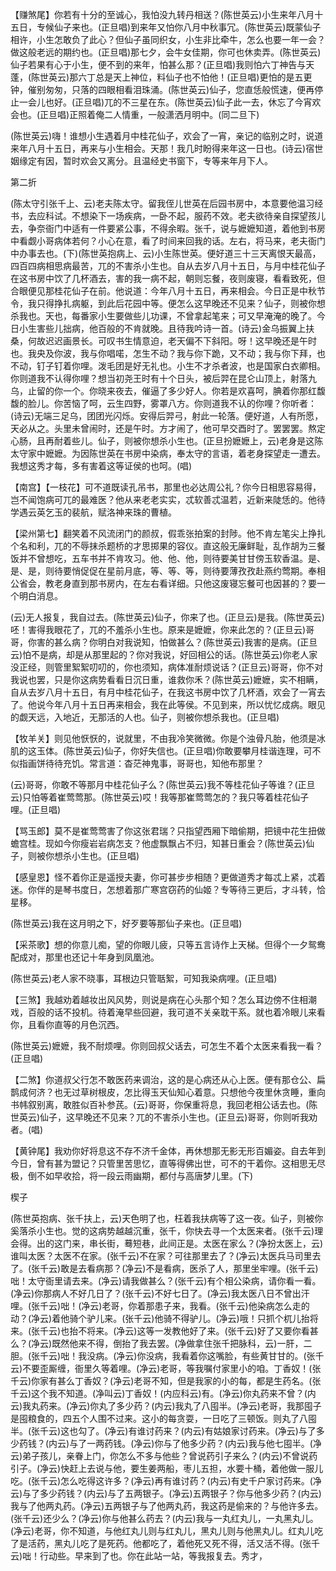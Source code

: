 <!-- { "loadSidebar": true } -->
【赚煞尾】你若有十分的至诚心，我怕没九转丹相送？(陈世英云)小生来年八月十五日，专候仙子来也。(正旦唱)到来年又怕你八月中秋事冗。(陈世英云)既蒙仙子相许，小生怎敢负了此心？但仙子虽同织女，小生非比牵牛，怎么也要一年一会？做这般老远的期约也。(正旦唱)那七夕，会牛女佳期，你可也休卖弄。(陈世英云)仙子若果有心于小生，便不到的来年，怕甚么那？(正旦唱)我则怕六丁神告与天蓬，(陈世英云)那六丁总是天上神位，料仙子也不怕他！(正旦唱)更怕的是五更钟，催别匆匆，只落的四眼相看泪珠涌。(陈世英云)仙子，您直恁般慌速，便再停止一会儿也好。(正旦唱)兀的不三星在东。(陈世英云)仙子此一去，休忘了今宵欢会也。(正旦唱)正照着俺二人情重，一般潇洒月明中。(同二旦下)

(陈世英云)嗨！谁想小生遇着月中桂花仙子，欢会了一宵，亲记的临别之时，说道来年八月十五日，再来与小生相会。天那！我几时盼得来年这一日也。(诗云)宿世姻缘定有因，暂时欢会又离分。且温经史书窗下，专等来年月下人。

第二折

(陈太守引张千上、云)老夫陈太守。留我侄儿世英在后园书房中，本意要他温习经书，去应科试。不想染下一场疾病，一卧不起，服药不效。老夫欲待亲自探望孩儿去，争奈衙门中适有一件要紧公事，不得余暇。张千，说与嬷嬷知道，着他到书房中看觑小哥病体若何？小心在意，看了时间来回我的话。左右，将马来，老夫衙门中办事去也。(下)(陈世英抱病上、云)小生陈世英。便好道三十三天离恨天最高，四百四病相思病最苦，兀的不害杀小生也。自从去岁八月十五日，与月中桂花仙子在这书房中饮了几杯酒去，害的我一病不起，朝则忘餐，夜则废寝，看看致死，但合眼便见那桂花仙子在前。他说道：今年八月十五日，再来相会。今日正是中秋节令，我只得挣扎病躯，到此后花园中等。便怎么这早晚还不见来？仙子，则被你想杀我也。天也，每番家小生要做些儿功课，不曾拿起笔来；可又早淹淹的晚了。今日小生害些儿拙病，他百般的不肯就晚。且待我吟诗一首。(诗云)金乌振翼上扶桑，何故迟迟画景长。可叹书生情意迫，老天偏不下斜阳。呀！这早晚还是午时也。我央及你波，我与你唱喏，怎生不动？我与你下跪，又不动；我与你下拜，也不动，钉子钉着你哩。泼毛团是好无礼也。小生不才杀者波，也是国家白衣卿相。你则道我不认得你哩？想当初尧王时有十个日头，被后羿在昆仑山顶上，射落九乌，止留的你一个。你晓来夜去，催逼了多少好人。你若是欢喜呵，腆着你那红馥馥的脸儿。你苦恼了呵，云生四野，雾罩八方。你则道我不认的你哩？你听者：(诗云)无端三足乌，团团光闪烁。安得后羿弓，射此一轮落。便好道，人有所愿，天必从之。头里未曾闹时，还是午时。方才闹了，他可早交酉时了。罢罢罢。熬定心肠，且再耐着些儿。仙子，则被你想杀小生也。(正旦扮嬷嬷上，云)老身是这陈太守家中嬷嬷。为因陈世英在书房中染病，奉太守的言语，着老身探望走一遭去。我想这秀才每，多有害着这等证侯的也呵。(唱)

【南宫】【一枝花】可不道既读孔吊书，那里也必达周公礼？你今日相思容易得，岂不闻饱病可兀的最难医？他从来老老实实，忒软善忒温若，近新来陡恁的。他待学遇云英乞玉的裴航，赋洛神来珠的曹植。

【梁州第七】翻笑着不风流闭门的颜叔，假乖张拍案的封陟。他不肯左笔尖上挣扎个名和利，兀的不辱抹杀题桥的才思掷果的容仪。直这般无廉鲜耻，乱作胡为三餐饭并不曾想吃，五车书并不肯攻习。他、他、他，则待要美甘甘傍玉软香温。是、是、是，则待要悄促促在星前月底，等、等、等，则待要薄孜孜赴燕约莺期。奉相公省会，教老身直到那书房内，在左右看详细。只他这废寝忘餐可也因甚的？要一个明白消息。

(云)无人报复，我自过去。(陈世英云)仙子，你来了也。(正旦云)是我。(陈世英云)呸！害得我眼花了，兀的不羞杀小生也。原来是嬷嬷，你来此怎的？(正旦云)哥哥，你害的甚么病？你明白对我说知，怕做甚么？(陈世英云)我害的是病。(正旦云)怕不是病，却是从那里起的？你对我说，好回相公的话。(陈世英云)你老人家没正经，则管里絮絮叨叨的，你也须知，病体准耐烦说话？(正旦云)哥哥，你不对我说也罢，只是你这病势看看日沉日重，谁救你禾？(陈世英云)嬷嬷，实不相瞒，自从去岁八月十五日，有月中桂花仙子，在我这书房中饮了几杯酒，欢会了一宵去了。他说今年八月十五日再来相会，我在此等侯。不见到来，所以忧忆成病。眼见的觑天远，入地近，无那活的人也。仙子，则被你想杀我也。(正旦唱)

【牧羊关】则见他恹恹的，说就里，不由我冷笑微微。你是个浊骨凡胎，他须是冰肌的这玉体。(陈世英云)仙子，你好失信也。(正旦唱)你敢要攀月桂谐连理，可不似指画饼待待充饥。常言道：杳茫神鬼事，哥哥也，知他布那里？

(云)哥哥，你敢不等那月中桂花仙子么？(陈世英云)我不等桂花仙子等谁？(正旦云)只怕等着崔莺莺那。(陈世英云)哎！我等那崔莺莺怎的？我只等着桂花仙子哩。(正旦唱)

【骂玉郎】莫不是崔莺莺害了你这张君瑞？只指望西厢下暗偷期，把镜中花生扭做蟾宫桂。现如今你瘦岩岩病怎支？他虚飘飘占不归，知甚日重会？(陈世英云)仙子，则被你想杀小生也。(正旦唱)

【感皇恩】怪不着你正是遥授夫妻，你可甚步步相随？更做道秀才每忒上紧，忒着迷。你伴的是琴书度日，怎想着那广寒宫窃药的仙姬？专等待三更后，才斗转，恰星移。

(陈世英云)我在这月明之下，好歹要等那仙子来也。(正旦唱)

【采茶歌】想的你意儿痴，望的你眼儿疲，只等五言诗作上天梯。但得个一夕鸳鸯配成对，那里也还记十年身到凤凰池。

(陈世英云)老人家不晓事，耳根边只管聒絮，可知我染病哩。(正旦唱)

【三煞】我越劝着越妆出风风势，则说是病在心头那个知？怎么耳边傍不住相潮戏，百般的话不投机。待着淹早些回避，我可道不关亲耽干系。就也着冷眼儿来看你，且看你直等的月色沉西。

(陈世英云)嬷嬷，我不耐烦哩。你则回叔父话去，可怎生不着个太医来看我一看？(正旦唱)

【二煞】你道叔父行怎不敢医药来调治，这的是心病还从心上医。便有那仓公、扁鹊成何济？也无过草树根皮，怎比得玉天仙知心着意。只想他今夜里休贪睡，重向书帏叙别离，敢胜似百补参芪。(云)哥哥，你保重将息，我回老相公话去也。(陈世英云)仙子，这早晚还不见来？兀的不害杀小生也。(正旦云)哥哥，你则听我劝者。(唱)

【黄钟尾】我劝你好将息这不存不济千金体，再休想那无影无形百媚姿。自去年到今日，曾有甚为盟记？只管里苦思忆，直等得佛出世，可不的干着你。这相思无尽极，倒不如早收拾，将一段云雨幽期，都付与高唐梦儿里。(下)

楔子

(陈世英抱病、张千扶上，云)天色明了也，枉着我扶病等了这一夜。仙子，则被你奚落杀小生也。觉的这病势越越沉重，张千，你快去寻一个太医来者。(张千云)理会得。出的这门来，串长街，蓦短巷，此间正是。太医在家么？(净扮太医上，云)谁叫太医？太医不在家。(张千云)不在家？可往那里去了？(净云)太医兵马司里去了。(张千云)敢是去看病那？(净云)不是看病，医杀了人，那里坐牢哩。(张千云)咄！太守衙里请去来。(净云)请我做甚么？(张千云)有个相公染病，请你看一看。(净云)你那病人不好几日了？(张千云)不好七日了。(净云)我太医八日不曾出汗哩。(张千云)咄！(净云)老哥，你着那患子来，我看。(张千云)他染病怎么走的动？(净云)着他骑个驴儿来。(张千云)他骑不得驴儿。(净云)哦！只抓个杌儿抬将来。(张千云)也抬不将来。(净云)这等一发教他好了来。(张千云)好了又要你看甚么？(净云)既然他来不得，倒抬了我去罢。(净做拿住张千把脉科，云)一肝，二胆。(张千云)咄！我没病。(净云)你没病，我看着你这嘴脸，有些黄甘甘的。(张千云)不要歪厮缠，衙里久等着哩。(净云)老哥，等我嘱付家里小的咱。丁香奴！(张千云)你家有甚么丁香奴？(净云)老哥不知，但是我家的小的每，都是生药名。(张千云)这个我不知道。(净叫云)丁香奴！(内应科云)有。(净云)你丸药来不曾？(内云)我丸药来。(净云)你丸了多少药？(内云)我丸了八囤半。(净云)老哥，我那囤子是囤粮食的，四五个人围不过来。这小的每贪耍，一日吃了三顿饭。则丸了八囤半。(张千云)这也勾了。(净云)有谁讨药来？(内云)有姑娘家讨药来。(净云)与了多少药钱？(内云)与了一两药钱。(净云)你与了他多少药？(内云)我与他七囤半。(净云)弟子孩儿，亲眷上门，你怎么不多与他些？曾说药引子来么？(内云)不曾说药引子。(净云)快赶上去说与他，要生姜两船，枣儿五担，水要十桶，着他做一服儿吃。(张千云)怎么吃得这许多？(净云)再有谁讨药？(内云)有史千户家讨药来。(净云)与了多少药钱？(内云)与了五两银子。(净云)五两银子？你与他多少药？(内云)我与了他两丸药。(净云)五两银子与了他两丸药，我这药是偷来的？与他许多去。(张千云)还少么？(净云)你与他甚么药去？(内云)我与一丸红丸儿，一丸黑丸儿。(净云)老哥，你不知道，与他红丸儿则与红丸儿，黑丸儿则与他黑丸儿。红丸儿吃了是活药，黑丸儿吃了是死药。他都吃了，着他死又死不得，活又活不得。(张千云)咄！行动些。早来到了也。你在此站一站，等我报复去。秀才，
